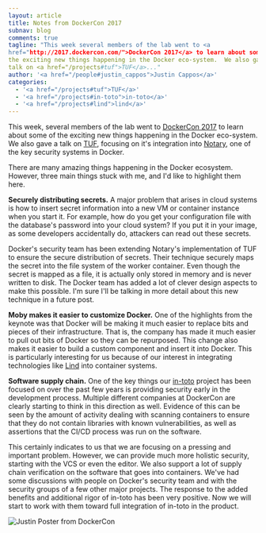 ```yaml
---
layout: article
title: Notes from DockerCon 2017
subnav: blog
comments: true
tagline: "This week several members of the lab went to <a 
href="http://2017.dockercon.com/">DockerCon 2017</a> to learn about some of 
the exciting new things happening in the Docker eco-system.  We also gave a 
talk on <a href="/projects#tuf">TUF</a>..."
author: '<a href="/people#justin_cappos">Justin Cappos</a>'
categories:
  - '<a href="/projects#tuf">TUF</a>'
  - '<a href="/projects#in-toto">in-toto</a>'
  - '<a href="/projects#lind">lind</a>'
---  
```


This week, several members of the lab went to <a 
href="http://2017.dockercon.com/">DockerCon 2017</a> to learn about some of
the exciting new things happening in the Docker eco-system.  We also gave a
talk on <a href="/projects#tuf">TUF</a>, focusing on it's integration into
<a href="https://github.com/docker/notary">Notary</a>, one of the key
security systems in Docker.  

There are many amazing things happening in the Docker ecosystem.
However, three main things stuck with me, and I'd like to highlight them here.

**Securely distributing secrets.**  A major problem that arises in cloud
systems is how to insert secret information into a new VM or container
instance when you start it.  For example, how do you get your configuration
file with the database's password into your cloud system?  If you put it in
your image, as some developers accidentally do, attackers can read out
these secrets.

Docker's security team has been extending Notary's implementation of TUF to 
ensure the secure distribution of secrets.  Their technique securely maps the
secret into the file system of the worker container.  Even though the secret
is mapped as a file, it is actually only stored in memory and is never
written to disk.  The Docker team has added a lot of clever
design aspects to make this possible.  I'm sure I'll be
talking in more detail about this new technique in a future post.

**Moby makes it easier to customize Docker.**  One of the highlights from
the keynote was that Docker will be making it much easier to replace bits
and pieces of their infrastructure. That is, the company has made it much easier
to pull out bits of
Docker so they can be repurposed.  This change also makes it easier to build
a custom component and insert it into Docker.  This is particularly
interesting for us because of our interest in integrating technologies
like <a href="/projects#lind">Lind</a> into container systems.

**Software supply chain.**  One of the key things our <a
href="/projects#in-toto">in-toto</a> project has been focused on over
the past few years is providing security early in the development process.
Multiple different companies at DockerCon are clearly starting to think in
this direction as well.  Evidence of this can be seen by the amount of 
activity dealing with scanning
containers to ensure that they do not contain libraries with known
vulnerabilities, as well as assertions that the CI/CD process was run on the
software.  

This certainly indicates to us that we are focusing on a
pressing and important problem.  However, we can provide much more
holistic security, starting with the VCS or even the editor.  We also
support a lot of supply chain verification on the software that goes into
containers.  We've had some discussions with people on Docker's security 
team and with the security groups of a few other major projects.  The 
response to the added benefits and additional rigor of in-toto has been 
very positive.  Now we will start to work with them toward full 
integration of in-toto in the product.

![Justin Poster from DockerCon](https://github.com/dgopstein/ssl-site/blob/master/img/justin_docker_424.jpg)
